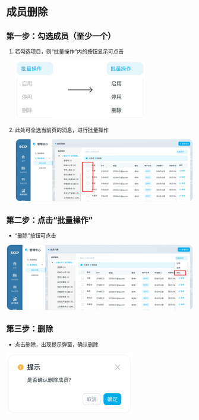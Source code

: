 # 成员删除

## 第一步：勾选成员（至少一个）

1. 若勾选项目，则“批量操作”内的按钮显示可点击

   ![](./icon/1.png)

2. 此处可全选当前页的消息，进行批量操作

   ![](./icon/2.png)

## 第二步：点击“批量操作”

- “删除”按钮可点击

![](./icon/3.png)

## 第三步：删除

- 点击删除，出现提示弹窗，确认删除

![](./icon/4.png)




